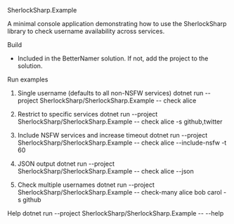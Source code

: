 SherlockSharp.Example

A minimal console application demonstrating how to use the SherlockSharp library to check username availability across services.

Build
- Included in the BetterNamer solution. If not, add the project to the solution.

Run examples

1) Single username (defaults to all non-NSFW services)
   dotnet run --project SherlockSharp/SherlockSharp.Example -- check alice

2) Restrict to specific services
   dotnet run --project SherlockSharp/SherlockSharp.Example -- check alice -s github,twitter

3) Include NSFW services and increase timeout
   dotnet run --project SherlockSharp/SherlockSharp.Example -- check alice --include-nsfw -t 60

4) JSON output
   dotnet run --project SherlockSharp/SherlockSharp.Example -- check alice --json

5) Check multiple usernames
   dotnet run --project SherlockSharp/SherlockSharp.Example -- check-many alice bob carol -s github

Help
   dotnet run --project SherlockSharp/SherlockSharp.Example -- --help
